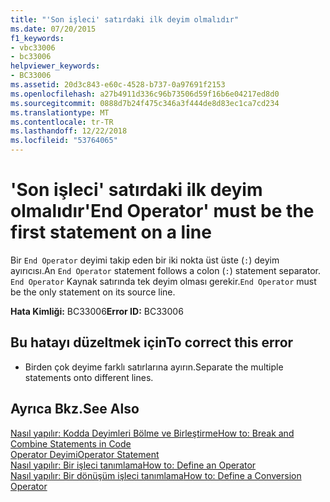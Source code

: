 ```yaml
---
title: "'Son işleci' satırdaki ilk deyim olmalıdır"
ms.date: 07/20/2015
f1_keywords:
- vbc33006
- bc33006
helpviewer_keywords:
- BC33006
ms.assetid: 20d3c843-e60c-4528-b737-0a97691f2153
ms.openlocfilehash: a27b4911d336c96b73506d59f16b6e04217ed8d0
ms.sourcegitcommit: 0888d7b24f475c346a3f444de8d83ec1ca7cd234
ms.translationtype: MT
ms.contentlocale: tr-TR
ms.lasthandoff: 12/22/2018
ms.locfileid: "53764065"
---
```

# <a name="end-operator-must-be-the-first-statement-on-a-line"></a><span data-ttu-id="0a4fe-102">'Son işleci' satırdaki ilk deyim olmalıdır</span><span class="sxs-lookup"><span data-stu-id="0a4fe-102">'End Operator' must be the first statement on a line</span></span>
<span data-ttu-id="0a4fe-103">Bir `End Operator` deyimi takip eden bir iki nokta üst üste (`:`) deyim ayırıcısı.</span><span class="sxs-lookup"><span data-stu-id="0a4fe-103">An `End Operator` statement follows a colon (`:`) statement separator.</span></span> <span data-ttu-id="0a4fe-104">`End Operator` Kaynak satırında tek deyim olması gerekir.</span><span class="sxs-lookup"><span data-stu-id="0a4fe-104">`End Operator` must be the only statement on its source line.</span></span>  
  
 <span data-ttu-id="0a4fe-105">**Hata Kimliği:** BC33006</span><span class="sxs-lookup"><span data-stu-id="0a4fe-105">**Error ID:** BC33006</span></span>  
  
## <a name="to-correct-this-error"></a><span data-ttu-id="0a4fe-106">Bu hatayı düzeltmek için</span><span class="sxs-lookup"><span data-stu-id="0a4fe-106">To correct this error</span></span>  
  
-   <span data-ttu-id="0a4fe-107">Birden çok deyime farklı satırlarına ayırın.</span><span class="sxs-lookup"><span data-stu-id="0a4fe-107">Separate the multiple statements onto different lines.</span></span>  
  
## <a name="see-also"></a><span data-ttu-id="0a4fe-108">Ayrıca Bkz.</span><span class="sxs-lookup"><span data-stu-id="0a4fe-108">See Also</span></span>  
 [<span data-ttu-id="0a4fe-109">Nasıl yapılır: Kodda Deyimleri Bölme ve Birleştirme</span><span class="sxs-lookup"><span data-stu-id="0a4fe-109">How to: Break and Combine Statements in Code</span></span>](../../visual-basic/programming-guide/program-structure/how-to-break-and-combine-statements-in-code.md)  
 [<span data-ttu-id="0a4fe-110">Operator Deyimi</span><span class="sxs-lookup"><span data-stu-id="0a4fe-110">Operator Statement</span></span>](../../visual-basic/language-reference/statements/operator-statement.md)  
 [<span data-ttu-id="0a4fe-111">Nasıl yapılır: Bir işleci tanımlama</span><span class="sxs-lookup"><span data-stu-id="0a4fe-111">How to: Define an Operator</span></span>](../../visual-basic/programming-guide/language-features/procedures/how-to-define-an-operator.md)  
 [<span data-ttu-id="0a4fe-112">Nasıl yapılır: Bir dönüşüm işleci tanımlama</span><span class="sxs-lookup"><span data-stu-id="0a4fe-112">How to: Define a Conversion Operator</span></span>](../../visual-basic/programming-guide/language-features/procedures/how-to-define-a-conversion-operator.md)
